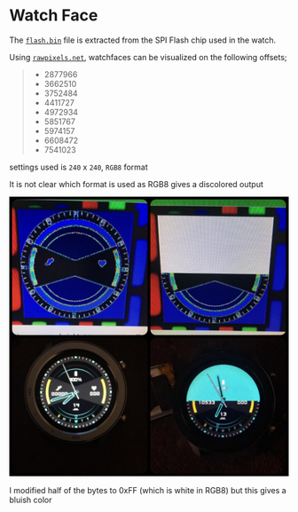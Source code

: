 # Watch Face

The [`flash.bin`](https://github.com/fbiego/dt78/raw/master/firmware/flash.bin) file is extracted from the SPI Flash chip used in the watch.

Using [`rawpixels.net`](http://rawpixels.net/), watchfaces can be visualized on the following offsets;

>- 2877966
>- 3662510
>- 3752484
>- 4411727
>- 4972934
>- 5851767
>- 5974157
>- 6608472
>- 7541023

settings used is `240` x `240`, `RGB8` format

It is not clear which format is used as RGB8 gives a discolored output

![1](watchface.jpeg?raw=true "3")

I modified half of the bytes to 0xFF (which is white in RGB8) but this gives a bluish color
